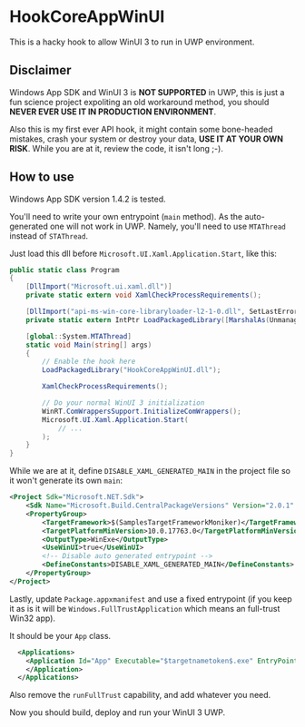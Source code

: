 # HookCoreAppWinUI

This is a hacky hook to allow WinUI 3 to run in UWP environment.

## Disclaimer

Windows App SDK and WinUI 3 is **NOT SUPPORTED** in UWP, this is just a fun science project expoliting an old workaround method, you should **NEVER EVER USE IT IN PRODUCTION ENVIRONMENT**.

Also this is my first ever API hook, it might contain some bone-headed mistakes, crash your system or destroy your data, **USE IT AT YOUR OWN RISK**. While you are at it, review the code, it isn't long ;-).

## How to use

Windows App SDK version 1.4.2 is tested.

You'll need to write your own entrypoint (`main` method). As the auto-generated one will not work in UWP. Namely, you'll need to use `MTAThread` instead of `STAThread`.

Just load this dll before `Microsoft.UI.Xaml.Application.Start`, like this:

```csharp
public static class Program
{
    [DllImport("Microsoft.ui.xaml.dll")]
    private static extern void XamlCheckProcessRequirements();

    [DllImport("api-ms-win-core-libraryloader-l2-1-0.dll", SetLastError = true)]
    private static extern IntPtr LoadPackagedLibrary([MarshalAs(UnmanagedType.LPWStr)] string libraryName, int reserved = 0);

    [global::System.MTAThread]
    static void Main(string[] args)
    {
        // Enable the hook here
        LoadPackagedLibrary("HookCoreAppWinUI.dll");

        XamlCheckProcessRequirements();

        // Do your normal WinUI 3 initialization
        WinRT.ComWrappersSupport.InitializeComWrappers();
        Microsoft.UI.Xaml.Application.Start(
            // ...
        );
    }
}
```

While we are at it, define `DISABLE_XAML_GENERATED_MAIN` in the project file so it won't generate its own `main`:
```xml
<Project Sdk="Microsoft.NET.Sdk">
    <Sdk Name="Microsoft.Build.CentralPackageVersions" Version="2.0.1" />
    <PropertyGroup>
        <TargetFramework>$(SamplesTargetFrameworkMoniker)</TargetFramework>
        <TargetPlatformMinVersion>10.0.17763.0</TargetPlatformMinVersion>
        <OutputType>WinExe</OutputType>
        <UseWinUI>true</UseWinUI>
        <!-- Disable auto generated entrypoint -->
        <DefineConstants>DISABLE_XAML_GENERATED_MAIN</DefineConstants>
    </PropertyGroup>
</Project>
```

Lastly, update `Package.appxmanifest` and use a fixed entrypoint (if you keep it as is it will be `Windows.FullTrustApplication` which means an full-trust Win32 app).

It should be your `App` class.

```xml
  <Applications>
    <Application Id="App" Executable="$targetnametoken$.exe" EntryPoint="AppUIBasics.App">
    </Application>
  </Applications>
```

Also remove the `runFullTrust` capability, and add whatever you need.

Now you should build, deploy and run your WinUI 3 UWP.